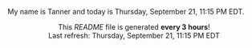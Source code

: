 My name is Tanner and today is Thursday, September 21, 11:15 PM EDT.

<p align="center">This <i>README</i> file is generated <b>every 3 hours</b>!</br>Last refresh: Thursday, September 21, 11:15 PM EDT<br /></p>
